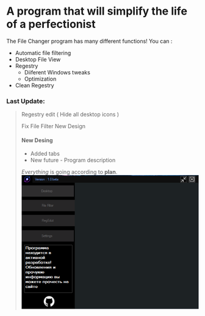# A program that will simplify the life of a perfectionist


The File Changer program has many different functions!
You can :
- Automatic file filtering
- Desktop File View
- Regestry
    - Diiferent Windows tweaks
    - Optimization
- Clean Regestry

### Last Update: 
> Regestry edit ( Hide all  desktop icons )
>
> Fix File Filter 
> New Design 
> #### New Desing
>
> - Added tabs
> - New future - Program description
>
>  *Everything* is going according to **plan**.
 ![Tux, the Linux mascot](scr.PNG)
